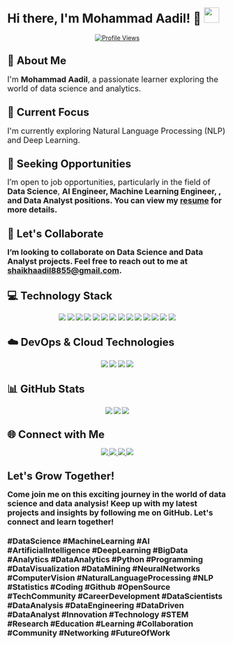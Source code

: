 # Hi there, I'm Mohammad Aadil! 👋 <img src="https://media.giphy.com/media/hvRJCLFzcasrR4ia7z/giphy.gif" width="35">

<p align="center">
  <a href="https://github.com/Mohammad-Aadil">
    <img src="https://komarev.com/ghpvc/?username=Mohammad-Aadil&label=Profile%20views&color=blueviolet&style=plastic&logo=GitHub" alt="Profile Views">
  </a>
</p>

## <font size="5">🌟 About Me</font>
<font size="4">I'm <b>Mohammad Aadil</b>, a passionate learner exploring the world of data science and analytics.</font>

## <font size="5">🚀 Current Focus</font>
<font size="4">I'm currently exploring Natural Language Processing (NLP) and Deep Learning.</font>

## <font size="5">💼 Seeking Opportunities</font>
<font size="4">I’m open to job opportunities, particularly in the field of <b>Data Science</b>, <b>AI Engineer<b>, <b>Machine Learning Engineer</b>, </b>, and <b>Data Analyst</b> positions. You can view my <a href="https://drive.google.com/file/d/1qol9N-HjanIPY37U_IkDL5MJWZDeZbYn/view?usp=sharing">resume</a> for more details.</font>

## <font size="5">🤝 Let's Collaborate</font>
<font size="4">I’m looking to collaborate on <b>Data Science</b> and <b>Data Analyst</b> projects. Feel free to reach out to me at <a href="mailto:shaikhaadil8855@gmail.com">shaikhaadil8855@gmail.com</a>.</font>

## <font size="5">💻 Technology Stack</font>
<p align="center">
  <img src="https://img.shields.io/badge/-Python-4B8BBE?style=flat-square&logo=python&logoColor=white">
  <img src="https://img.shields.io/badge/-NumPy-013243?style=flat-square&logo=numpy&logoColor=white">
  <img src="https://img.shields.io/badge/-Pandas-150458?style=flat-square&logo=pandas&logoColor=white">
  <img src="https://img.shields.io/badge/-Scikit--learn-F7931E?style=flat-square&logo=scikit-learn&logoColor=white">
  <img src="https://img.shields.io/badge/-Matplotlib-11557c?style=flat-square&logo=python&logoColor=white">
  <img src="https://img.shields.io/badge/-Seaborn-3776AB?style=flat-square&logo=python&logoColor=white">
  <img src="https://img.shields.io/badge/-Flask-000000?style=flat-square&logo=flask&logoColor=white">
  <img src="https://img.shields.io/badge/-Power%20BI-F2C811?style=flat-square&logo=power-bi&logoColor=black">
  <img src="https://img.shields.io/badge/-SQL-4479A1?style=flat-square&logo=Microsoft-SQL-Server&logoColor=white">
  <img src="https://img.shields.io/badge/-Jupyter%20Notebook-F37626?style=flat-square&logo=jupyter&logoColor=white">
  <img src="https://img.shields.io/badge/-Tableau-E97627?style=flat-square&logo=tableau&logoColor=white">
  <img src="https://img.shields.io/badge/-TensorFlow-FF6F00?style=flat-square&logo=tensorflow&logoColor=white">
  <img src="https://img.shields.io/badge/-Keras-D00000?style=flat-square&logo=keras&logoColor=white">
  <img src="https://img.shields.io/badge/-MongoDB-47A248?style=flat-square&logo=mongodb&logoColor=white">
</p>

## <font size="5">☁️ DevOps & Cloud Technologies</font>
<p align="center">
  <img src="https://img.shields.io/badge/-GitHub%20Actions-2088FF?style=flat-square&logo=github-actions&logoColor=white">
  <img src="https://img.shields.io/badge/-Docker-2496ED?style=flat-square&logo=docker&logoColor=white">
  <img src="https://img.shields.io/badge/Amazon%20AWS-232F3E?style=flat-square&logo=amazon-aws&logoColor=white">
  <img src="https://img.shields.io/badge/Microsoft%20Azure-0078D4?style=flat-square&logo=microsoft-azure&logoColor=white">
</p>

## <font size="5">📊 GitHub Stats</font>
<p align="center">
  <img src="https://github-readme-stats.vercel.app/api?username=Mohammad-Aadil&show_icons=true&theme=radical">
  <img src="https://github-readme-streak-stats.herokuapp.com/?user=Mohammad-Aadil&theme=radical">
  <img src="https://github-readme-stats.vercel.app/api/top-langs/?username=Mohammad-Aadil&layout=compact&theme=radical">
</p>

## <font size="5">🌐 Connect with Me</font>
<p align="center">
  <a href="mailto:shaikhaadil8855@gmail.com">
    <img src="https://img.shields.io/badge/gmail-%23D14836.svg?style=plastic&logo=gmail&logoColor=white">
  </a>
  <a href="https://github.com/Mohammad-Aadil">
    <img src="https://img.shields.io/badge/github-%23000000.svg?style=plastic&logo=github&logoColor=white">
  </a>
  <a href="https://www.linkedin.com/in/mrmohammadaadil/">
    <img src="https://img.shields.io/badge/linkedin-%230077B5.svg?style=plastic&logo=linkedin&logoColor=white">
  </a>
  <a href="https://www.instagram.com/shaikh.aadil/">
    <img src="https://img.shields.io/badge/instagram-%23E4405F.svg?style=plastic&logo=instagram&logoColor=white">
  </a>
</p>

## <font size="5">Let's Grow Together!</font>

<font size="4">Come join me on this exciting journey in the world of data science and data analysis! Keep up with my latest projects and insights by following me on GitHub. Let's connect and learn together!</font>

### **<font size="4">#DataScience #MachineLearning #AI #ArtificialIntelligence #DeepLearning #BigData #Analytics #DataAnalytics #Python #Programming #DataVisualization #DataMining #NeuralNetworks #ComputerVision #NaturalLanguageProcessing #NLP #Statistics #Coding #Github #OpenSource #TechCommunity #CareerDevelopment #DataScientists #DataAnalysis #DataEngineering #DataDriven #DataAnalyst #Innovation #Technology #STEM #Research #Education #Learning #Collaboration #Community #Networking #FutureOfWork</font>**

